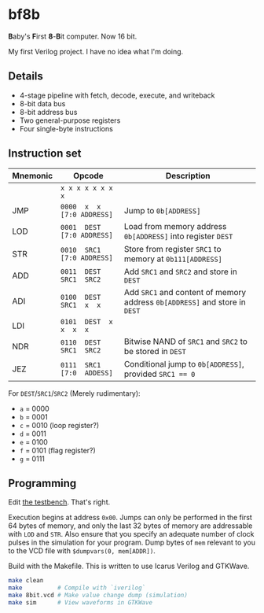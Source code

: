 # bf8b

**B**aby's **F**irst **8**-**B**it computer. Now 16 bit.

My first Verilog project. I have no idea what I'm doing.

## Details

- 4-stage pipeline with fetch, decode, execute, and writeback
- 8-bit data bus
- 8-bit address bus
- Two general-purpose registers
- Four single-byte instructions

## Instruction set

| Mnemonic | Opcode | Description |
|----------|--------|-------------|
|     | ` x x x x x x x x ` |
| JMP | `0000  x  x  [7:0 ADDRESS]` | Jump to `0b[ADDRESS]` |
| LOD | `0001  DEST  [7:0 ADDRESS]` | Load from memory address `0b[ADDRESS]` into register `DEST` |
| STR | `0010  SRC1  [7:0 ADDRESS]` | Store from register `SRC1` to memory at `0b111[ADDRESS]` |
| ADD | `0011  DEST  SRC1  SRC2   ` | Add `SRC1` and `SRC2` and store in `DEST` |
| ADI | `0100  DEST  SRC1  x  x   ` | Add `SRC1` and content of memory address `0b[ADDRESS]` and store in `DEST` |
| LDI | `0101  DEST  x  x  x  x   ` |
| NDR | `0110  DEST  SRC1  SRC2   ` | Bitwise NAND of `SRC1` and `SRC2` to be stored in `DEST` |
| JEZ | `0111  SRC1  [7:0  ADDESS]` | Conditional jump to `0b[ADDRESS]`, provided `SRC1 == 0` |

For `DEST`/`SRC1`/`SRC2` (Merely rudimentary):
- `a` = 0000
- `b` = 0001
- `c` = 0010 (loop register?)
- `d` = 0011
- `e` = 0100
- `f` = 0101 (flag register?)
- `g` = 0111

## Programming

Edit [the testbench](/8bit_tb.v). That's right.

Execution begins at address `0x00`.
Jumps can only be performed in the first 64 bytes of memory, and only the last 32 bytes of memory are addressable with `LOD` and `STR`.
Also ensure that you specify an adequate number of clock pulses in the simulation for your program.
Dump bytes of `mem` relevant to you to the VCD file with `$dumpvars(0, mem[ADDR])`.

Build with the Makefile. This is written to use Icarus Verilog and GTKWave.

```sh
make clean
make          # Compile with `iverilog`
make 8bit.vcd # Make value change dump (simulation)
make sim      # View waveforms in GTKWave
```
